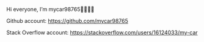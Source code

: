 Hi everyone, I’m mycar98765👋🏻👋🏻

Github account: https://github.com/mycar98765

Stack Overflow account: https://stackoverflow.com/users/16124033/my-car
